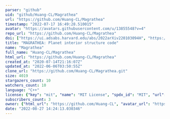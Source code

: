 ```yaml
---
parser: "github"
uid: "github/Huang-CL/Magrathea"
url: "https://github.com/Huang-CL/Magrathea"
timestamp: "2022-07-17 16:49:28.510015"
avatar: "https://avatars.githubusercontent.com/u/13855548?v=4"
repo_url: "https://github.com/Huang-CL/Magrathea"
doi: ["https://ui.adsabs.harvard.edu/abs/2022arXiv220103094H", "https://ui.adsabs.harvard.edu/abs/2022ascl.soft01012H/abstract"]
title: "MAGRATHEA: Planet interior structure code"
name: "Magrathea"
full_name: "Huang-CL/Magrathea"
html_url: "https://github.com/Huang-CL/Magrathea"
created_at: "2020-07-14T21:16:07Z"
updated_at: "2022-06-06T03:50:55Z"
clone_url: "https://github.com/Huang-CL/Magrathea.git"
size: 4019
stargazers_count: 10
watchers_count: 10
language: "C++"
license: {"key": "mit", "name": "MIT License", "spdx_id": "MIT", "url": "https://api.github.com/licenses/mit", "node_id": "MDc6TGljZW5zZTEz"}
subscribers_count: 3
owner: {"html_url": "https://github.com/Huang-CL", "avatar_url": "https://avatars.githubusercontent.com/u/13855548?v=4", "login": "Huang-CL", "type": "User"}
date: "2022-08-27 14:24:13.030346"
---
```

